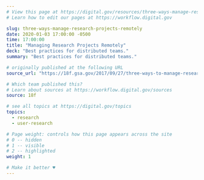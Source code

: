 ```yaml
---
# View this page at https://digital.gov/resources/three-ways-manage-research-projects-remotely
# Learn how to edit our pages at https://workflow.digital.gov

slug: three-ways-manage-research-projects-remotely
date: 2020-01-03 17:00:00 -0500
time: 17:00:00
title: "Managing Research Projects Remotely"
deck: "Best practices for distributed teams."
summary: "Best practices for distributed teams."

# originally published at the following URL
source_url: "https://18f.gsa.gov/2017/09/27/three-ways-to-manage-research-projects/"

# Which team published this?
# Learn about sources at https://workflow.digital.gov/sources
source: 18f

# see all topics at https://digital.gov/topics
topics:
  - research
  - user-research

# Page weight: controls how this page appears across the site
# 0 -- hidden
# 1 -- visible
# 2 -- highlighted
weight: 1

# Make it better ♥
---
```

